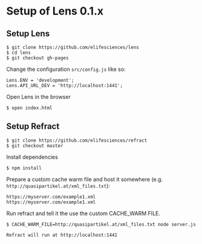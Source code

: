 # Setup of Lens 0.1.x

## Setup Lens

    $ git clone https://github.com/elifesciences/lens
    $ cd lens
    $ git checkout gh-pages

Change the configuration `src/config.js` like so:

    Lens.ENV = 'development';
    Lens.API_URL_DEV = 'http://localhost:1441';

Open Lens in the browser

    $ open index.html

## Setup Refract
  
    $ git clone https://github.com/elifesciences/refract
    $ git checkout master

Install dependencies

    $ npm install

Prepare a custom cache warm file and host it somewhere (e.g. `http://quasipartikel.at/xml_files.txt`):

    https://myserver.com/example1.xml
    https://myserver.com/example1.xml

Run refract and tell it the use the custom CACHE_WARM FILE.

    $ CACHE_WARM_FILE=http://quasipartikel.at/xml_files.txt node server.js
    
    Refract will run at http://localhost:1441

